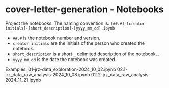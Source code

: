 # cover-letter-generation - Notebooks

Project the notebooks. The naming convention is:
`[##.#]-[creator initials]-[short_description]-[yyyy_mm_dd].ipynb`

- `##.#` is the notebook number and version.
- `creator initials` are the initials of the person who created the notebook.
- `short_description` is a short `_` delimited description of the notebook,  .
- `yyyy_mm_dd` is the date the notebook was created.

Examples:
01-jrz-data_exploration-2024_10_02.ipynb
02.1-jrz_data_raw_analysis-2024_10_08.ipynb
02.2-jrz_data_raw_analysis-2024_11_21.ipynb
